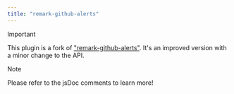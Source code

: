 ```yaml
---
title: "remark-github-alerts"
---
```


> [!IMPORTANT]
> This plugin is a fork of ["remark-github-alerts"](https://npmjs.com/package/remark-github-alerts). It's an improved version with a minor change to the API.

> [!NOTE]
> Please refer to the jsDoc comments to learn more!
